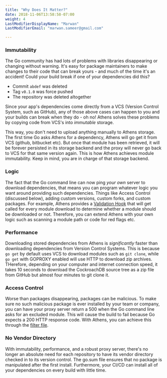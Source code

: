 ```yaml
---
title: "Why Does It Matter?"
date: 2018-11-06T13:58:58-07:00
weight: 4
LastModifierDisplayName: "Marwan"
LastModifierEmail: "marwan.sameer@gmail.com"

---
```


### Immutability

The Go community has had lots of problems with libraries disappearing or changing without warning. It's easy for package maintainers to make changes to their code that can break yours - and much of the time it's an accident! Could your build break if one of your dependencies did this?

- Commit `abdef` was deleted
- Tag `v0.1.0` was force pushed
- The repository was deleted altogether

 Since your app's dependencies come directly from a VCS (Version Control System, such as GitHub), any of those above cases can happen to you and your builds can break when they do - oh no! Athens solves these problems by copying code from VCS's into _immutable_ storage.

 This way, you don't need to upload anything manually to Athens storage. The first time Go asks Athens for a dependency, Athens will go get it from VCS (github, bitbucket etc). But once that module has been retrieved, it will be forever persisted in its storage backend and the proxy will never go back to VCS for that same version again. This is how Athens achieves module immutability. Keep in mind, you are in charge of that storage backend. 

### Logic 

The fact that the Go command line can now ping _your own_ server to download dependencies, that means you can program whatever logic you want around providing such dependencies. Things like Access Control (discussed below), adding custom versions, custom forks, and custom packages. For example, Athens provides a [Validation Hook](https://github.com/gomods/athens/blob/master/config.dev.toml#L87) that will get called for every module download to determine whether a module should be downloaded or not. Therefore, you can extend Athens with your own logic such as scanning a module path or code for red flags etc. 


### Performance 

Downloading stored dependencies from Athens is _significantly_ faster than downloading dependencies from Version Control Systems. This is because `go get` by default uses VCS to download modules such as `git clone`, while `go get` with GOPROXY enabled will use HTTP to download zip archives. THerefore, depending on your computer and internet connection speed, it takes 10 seconds to download the CockroachDB source tree as a zip file from GitHub but almost four minutes to git clone it. 

### Access Control 

Worse than packages disappearing, packages can be malicious. To make sure no such malicious package is ever installed by your team or company, you can have your proxy server return a 500 when the Go command line asks for an excluded module. This will cause the build to fail because Go expects a 200 HTTP response code. With Athens, you can achieve this through the [filter file](/configuration/filter.md). 


### No Vendor Directory
With immutability, performance, and a robust proxy server, there's no longer an absolute need for each repository to have its vendor directory checked in to its version control. The go.sum file ensures that no package is manipulated after the first install. Furthermore, your CI/CD can install all of your dependencies on every build with little time. 